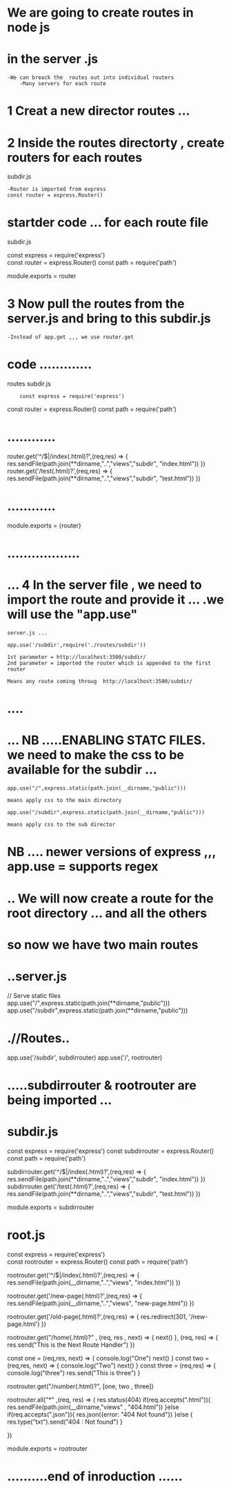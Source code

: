 # We are going to create routes in node js

# in the server .js

    -We can breack the  routes out into individual routers
        -Many servers for each route

# 1 Creat a new director routes ...

# 2 Inside the routes directorty , create routers for each routes

subdir.js

    -Router is imported from express
    const router = express.Router()

# startder code ... for each route file

subdir.js

const express = require('express')  
const router = express.Router()
const path = require('path')

module.exports = router

# 3 Now pull the routes from the server.js and bring to this subdir.js

    -Instead of app.get ,,, we use router.get

# code .............

routes
subdir.js

        const express = require('express')

const router = express.Router()
const path = require('path')

# ............

router.get('^/$|/index(.html)?',(req,res) => {
res.sendFile(path.join(**dirname,"..","views","subdir", "index.html"))
})
router.get('/test(.html)?',(req,res) => {
res.sendFile(path.join(**dirname,"..","views","subdir", "test.html"))
})

# ............

module.exports = {router}

# ..................

# ... 4 In the server file , we need to import the route and provide it ... .we will use the "app.use"

    server.js ...

    app.use('/subdir',require('./routes/subdir'))

    1st parameter = http://localhost:3500/subdir/
    2nd parameter = imported the router which is appended to the first router

    Means any route coming throug  http://localhost:3500/subdir/

# ....

# ... NB .....ENABLING STATC FILES. we need to make the css to be available for the subdir ...

    app.use("/",express.static(path.join(__dirname,"public")))

    means apply css to the main directory

    app.use("/subdir",express.static(path.join(__dirname,"public")))

    means apply css to the sub director

# NB .... newer versions of express ,,, app.use = supports regex

# .. We will now create a route for the root directory ... and all the others

# so now we have two main routes

# ..server.js

// Serve static files
app.use("/",express.static(path.join(**dirname,"public")))
app.use("/subdir",express.static(path.join(**dirname,"public")))

# .//Routes..

app.use('/subdir', subdirrouter)
app.use('/', rootrouter)

# .....subdirrouter & rootrouter are being imported ...

# subdir.js

const express = require('express')
const subdirrouter = express.Router()
const path = require('path')

subdirrouter.get('^/$|/index(.html)?',(req,res) => {
res.sendFile(path.join(**dirname,"..","views","subdir", "index.html"))
})
subdirrouter.get('/test(.html)?',(req,res) => {
res.sendFile(path.join(**dirname,"..","views","subdir", "test.html"))
})

module.exports = subdirrouter

# root.js

const express = require('express')  
const rootrouter = express.Router()
const path = require('path')

rootrouter.get('^/$|/index(.html)?',(req,res) => {
res.sendFile(path.join(\_\_dirname,"..","views", "index.html"))
})

rootrouter.get('/new-page(.html)?',(req,res) => {
res.sendFile(path.join(\_\_dirname,"..","views", "new-page.html"))
})

rootrouter.get('/old-page(.html)?',(req,res) => {
res.redirect(301, '/new-page.html')
})

rootrouter.get("/home(.html)?" , (req, res , next) => {
next()
}, (req, res) => {
res.send("This is the Next Route Handler")
})

const one = (req,res, next) => {
console.log("One")
next()
}
const two = (req,res, next) => {
console.log("Two")
next()
}
const three = (req,res) => {
console.log("three")
res.send("This is three")
}

rootrouter.get("/number(.html)?", [one, two , three])

rootrouter.all("\*" ,(req, res) => {
res.status(404)
if(req.accepts(".html")){
res.sendFile(path.join(\_\_dirname,"views" , "404.html"))
}else if(req.accepts(".json")){
res.json({error: "404 Not found"})
}else {
res.type("txt").send("404 : Not found")
}

})

module.exports = rootrouter



# ..........end of inroduction ......









